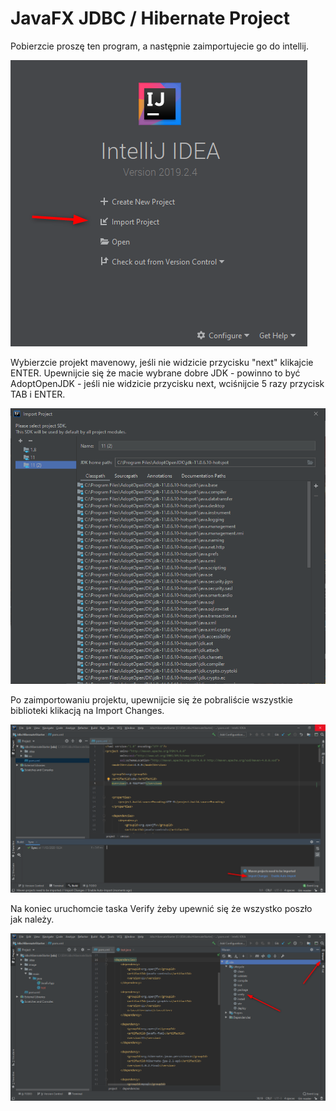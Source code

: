 # JavaFX JDBC / Hibernate Project

Pobierzcie proszę ten program, a następnie zaimportujecie go do intellij.

![Image description](https://raw.githubusercontent.com/MichalKowalczewski/JdbcHibernateStarter/master/image/import_project.png)

Wybierzcie projekt mavenowy, jeśli nie widzicie przycisku "next" klikajcie ENTER. Upewnijcie się że macie wybrane dobre JDK - powinno to być AdoptOpenJDK - jeśli nie widzicie przycisku next, wciśnijcie 5 razy przycisk TAB i ENTER.

![Image description](https://raw.githubusercontent.com/MichalKowalczewski/JdbcHibernateStarter/master/image/java11.png)

Po zaimportowaniu projektu, upewnijcie się że pobraliście wszystkie biblioteki klikacją na Import Changes.

![Image description](https://raw.githubusercontent.com/MichalKowalczewski/JdbcHibernateStarter/master/image/import_maven.png)

Na koniec uruchomcie taska Verify żeby upewnić się że wszystko poszło jak należy.

![Image description](https://raw.githubusercontent.com/MichalKowalczewski/JdbcHibernateStarter/master/image/maven_run.png)

